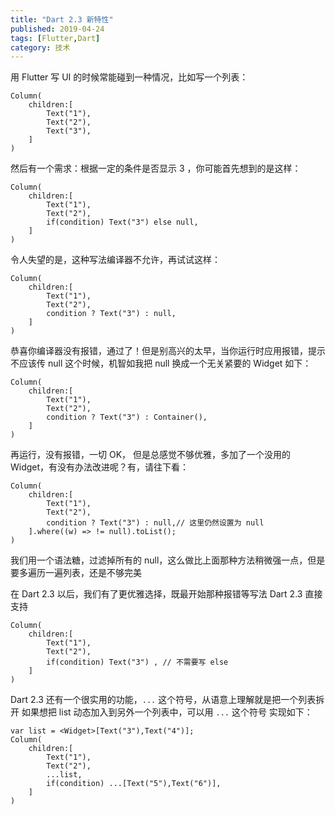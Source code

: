 ```yaml
---
title: "Dart 2.3 新特性"
published: 2019-04-24
tags: [Flutter,Dart]
category: 技术
---
```


用 Flutter 写 UI 的时候常能碰到一种情况，比如写一个列表：
````
Column(
    children:[
        Text("1"),
        Text("2"),
        Text("3"),
    ]
)
````
然后有一个需求：根据一定的条件是否显示 3 ，你可能首先想到的是这样：
````
Column(
    children:[
        Text("1"),
        Text("2"),
        if(condition) Text("3") else null,
    ]
)
````
令人失望的是，这种写法编译器不允许，再试试这样：
````
Column(
    children:[
        Text("1"),
        Text("2"),
        condition ? Text("3") : null,
    ]
)
````
恭喜你编译器没有报错，通过了！但是别高兴的太早，当你运行时应用报错，提示不应该传 null
这个时候，机智如我把 null 换成一个无关紧要的 Widget 如下：
````
Column(
    children:[
        Text("1"),
        Text("2"),
        condition ? Text("3") : Container(),
    ]
)
````
再运行，没有报错，一切 OK，
但是总感觉不够优雅，多加了一个没用的 Widget，有没有办法改进呢？有，请往下看：
````
Column(
    children:[
        Text("1"),
        Text("2"),
        condition ? Text("3") : null,// 这里仍然设置为 null
    ].where((w) => != null).toList();
)
````
我们用一个语法糖，过滤掉所有的 null，这么做比上面那种方法稍微强一点，但是要多遍历一遍列表，还是不够完美

在 Dart 2.3 以后，我们有了更优雅选择，既最开始那种报错等写法 Dart 2.3 直接支持
````
Column(
    children:[
        Text("1"),
        Text("2"),
        if(condition) Text("3") , // 不需要写 else
    ]
)
````
Dart 2.3 还有一个很实用的功能，`...` 这个符号，从语意上理解就是把一个列表拆开
如果想把 list 动态加入到另外一个列表中，可以用 `...` 这个符号
实现如下：
````
var list = <Widget>[Text("3"),Text("4")];
Column(
    children:[
        Text("1"),
        Text("2"),
        ...list,
        if(condition) ...[Text("5"),Text("6")],
    ]
)
````
